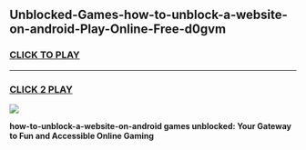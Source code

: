 
## Unblocked-Games-how-to-unblock-a-website-on-android-Play-Online-Free-d0gvm
<h3>
<a href="https://premium76.site?title=how-to-unblock-a-website-on-android&ref=26A">CLICK TO PLAY</a></h3>
<hr>

<h3>
<a href="https://premium76.site?title=how-to-unblock-a-website-on-android&ref=26A">CLICK 2 PLAY</a>
  
</h3>

<a href="https://premium76.site?title=how-to-unblock-a-website-on-android&ref=26A"><img src="https://clearcache.store/games.png"></a>


**how-to-unblock-a-website-on-android games unblocked: Your Gateway to Fun and Accessible Online Gaming**
